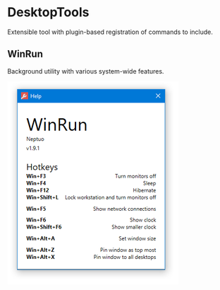 # DesktopTools
Extensible tool with plugin-based registration of commands to include.

## WinRun
Background utility with various system-wide features.

![WinRun preview](assets/winrun-help.png)